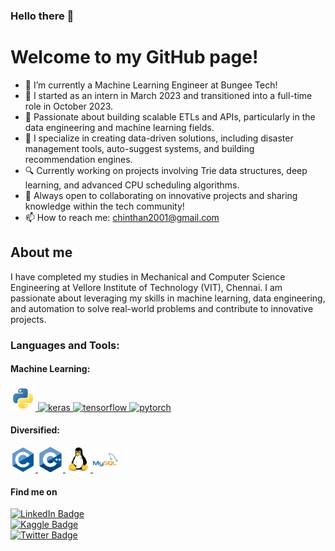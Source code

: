 ### Hello there 👋

# Welcome to my GitHub page!

- 🌱 I’m currently a Machine Learning Engineer at Bungee Tech!
- 💼 I started as an intern in March 2023 and transitioned into a full-time role in October 2023.
- 🚀 Passionate about building scalable ETLs and APIs, particularly in the data engineering and machine learning fields.
- 🧠 I specialize in creating data-driven solutions, including disaster management tools, auto-suggest systems, and building recommendation engines.
- 🔍 Currently working on projects involving Trie data structures, deep learning, and advanced CPU scheduling algorithms.
- 💬 Always open to collaborating on innovative projects and sharing knowledge within the tech community!
- 📫 How to reach me: [chinthan2001@gmail.com](mailto:chinthan2001@gmail.com)

## About me
I have completed my studies in Mechanical and Computer Science Engineering at Vellore Institute of Technology (VIT), Chennai. I am passionate about leveraging my skills in machine learning, data engineering, and automation to solve real-world problems and contribute to innovative projects.

### **Languages and Tools:**
<p align="left"> 

<!-- Machine Learning  -->
 #### **Machine Learning:**
<a href="https://www.python.org" target="_blank"> <img src="https://raw.githubusercontent.com/devicons/devicon/master/icons/python/python-original.svg" alt="python" width="40" height="40"/> </a> 
<a href="https://keras.io/" target="_blank"> <img src="https://upload.wikimedia.org/wikipedia/commons/a/ae/Keras_logo.svg" alt="keras" width="40" height="40"/> </a> 
<a href="https://www.tensorflow.org/" target="_blank"> <img src="https://www.vectorlogo.zone/logos/tensorflow/tensorflow-icon.svg" alt="tensorflow" width="40" height="40"/> </a> 
<a href="https://pytorch.org/" target="_blank"> <img src="https://www.vectorlogo.zone/logos/pytorch/pytorch-icon.svg" alt="pytorch" width="40" height="40"/> </a> 

 <!--  Other -->
 #### **Diversified:**
<a href="https://www.cprogramming.com/" target="_blank"> <img src="https://raw.githubusercontent.com/devicons/devicon/master/icons/c/c-original.svg" alt="c" width="40" height="40"/> </a> 
<a href="https://www.w3schools.com/cpp/" target="_blank"> <img src="https://raw.githubusercontent.com/devicons/devicon/master/icons/cplusplus/cplusplus-original.svg" alt="cplusplus" width="40" height="40"/> </a> 
<a href="https://www.linux.org/" target="_blank"> <img src="https://raw.githubusercontent.com/devicons/devicon/master/icons/linux/linux-original.svg" alt="linux" width="40" height="40"/> </a> 
<a href="https://www.mysql.com/" target="_blank"> <img src="https://raw.githubusercontent.com/devicons/devicon/master/icons/mysql/mysql-original-wordmark.svg" alt="mysql" width="40" height="40"/> </a> 

 </p>
 
 
 
#### Find me on
<p align="left">
<a href="https://www.linkedin.com/in/chinthan-p/">
<img src="https://img.shields.io/badge/LinkedIn-blue?style=for-the-badge&logo=linkedin&logoColor=white" alt="LinkedIn Badge"/>
</a>
<br>
<a href="https://www.kaggle.com/chinthansurana">
<img src="https://img.shields.io/badge/Kaggle-white?style=for-the-badge&logo=kaggle&logoColor=blue" alt="Kaggle Badge"/>
</a>
<br>
<a href="https://twitter.com/chinthan5">
<img src="https://img.shields.io/badge/Twitter-blue?style=for-the-badge&logo=twitter&logoColor=white" alt="Twitter Badge"/>
</a>
</p>

<!--
**Chinthansurana/Chinthansurana** is a ✨ _special_ ✨ repository because its `README.md` (this file) appears on your GitHub profile.

Here are some ideas to get you started:

- 
- 🌱 I’m currently learning ...
- 👯 I’m looking to collaborate on ...
- 🤔 I’m looking for help with ...
- 💬 Ask me about ...
- 📫 How to reach me: ...
- 😄 Pronouns: ...
- ⚡ Fun fact: ...
-->
